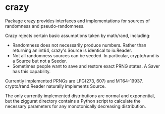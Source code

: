 # crazy

Package crazy provides interfaces and implementations for sources of randomness
and pseudo-randomness.

Crazy rejects certain basic assumptions taken by math/rand, including:

- Randomness does not necessarily produce numbers. Rather than returning an
  int64, crazy's Source is identical to io.Reader.
- Not all randomness sources can be seeded. In particular, crypto/rand is a
  Source but not a Seeder.
- Sometimes people want to save and restore exact PRNG states. A Saver has
  this capability.

Currently implemented PRNGs are LFG(273, 607) and MT64-19937.
crypto/rand.Reader naturally implements Source.

The only currently implemented distributions are normal and exponential, but
the ziggurat directory contains a Python script to calculate the necessary
parameters for any monotonically decreasing distribution.